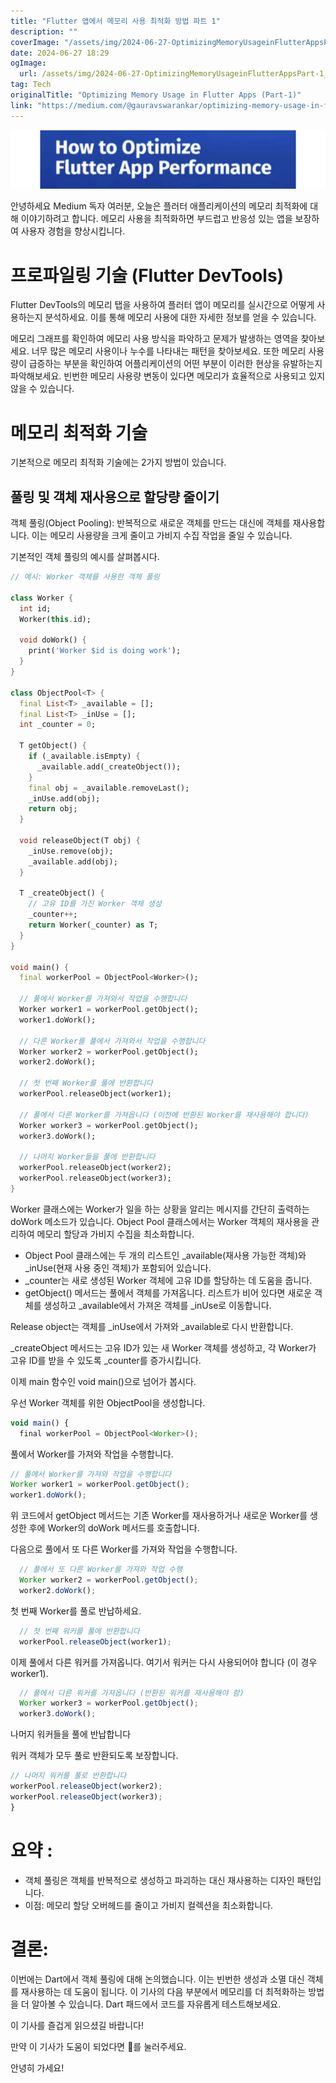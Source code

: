 ```yaml
---
title: "Flutter 앱에서 메모리 사용 최적화 방법 파트 1"
description: ""
coverImage: "/assets/img/2024-06-27-OptimizingMemoryUsageinFlutterAppsPart-1_0.png"
date: 2024-06-27 18:29
ogImage: 
  url: /assets/img/2024-06-27-OptimizingMemoryUsageinFlutterAppsPart-1_0.png
tag: Tech
originalTitle: "Optimizing Memory Usage in Flutter Apps (Part-1)"
link: "https://medium.com/@gauravswarankar/optimizing-memory-usage-in-flutter-apps-part-1-1ad377b1e975"
---
```



<img src="/assets/img/2024-06-27-OptimizingMemoryUsageinFlutterAppsPart-1_0.png" />

안녕하세요 Medium 독자 여러분, 오늘은 플러터 애플리케이션의 메모리 최적화에 대해 이야기하려고 합니다. 메모리 사용을 최적화하면 부드럽고 반응성 있는 앱을 보장하여 사용자 경험을 향상시킵니다.

# 프로파일링 기술 (Flutter DevTools)

Flutter DevTools의 메모리 탭을 사용하여 플러터 앱이 메모리를 실시간으로 어떻게 사용하는지 분석하세요. 이를 통해 메모리 사용에 대한 자세한 정보를 얻을 수 있습니다.

<div class="content-ad"></div>

메모리 그래프를 확인하여 메모리 사용 방식을 파악하고 문제가 발생하는 영역을 찾아보세요. 너무 많은 메모리 사용이나 누수를 나타내는 패턴을 찾아보세요. 또한 메모리 사용량이 급증하는 부분을 확인하여 어플리케이션의 어떤 부분이 이러한 현상을 유발하는지 파악해보세요. 빈번한 메모리 사용량 변동이 있다면 메모리가 효율적으로 사용되고 있지 않을 수 있습니다.

# 메모리 최적화 기술

기본적으로 메모리 최적화 기술에는 2가지 방법이 있습니다.

## 풀링 및 객체 재사용으로 할당량 줄이기

<div class="content-ad"></div>

객체 풀링(Object Pooling): 반복적으로 새로운 객체를 만드는 대신에 객체를 재사용합니다. 이는 메모리 사용량을 크게 줄이고 가비지 수집 작업을 줄일 수 있습니다.

기본적인 객체 풀링의 예시를 살펴봅시다.

```dart
// 예시: Worker 객체를 사용한 객체 풀링

class Worker {
  int id;
  Worker(this.id);

  void doWork() {
    print('Worker $id is doing work');
  }
}

class ObjectPool<T> {
  final List<T> _available = [];
  final List<T> _inUse = [];
  int _counter = 0;

  T getObject() {
    if (_available.isEmpty) {
      _available.add(_createObject());
    }
    final obj = _available.removeLast();
    _inUse.add(obj);
    return obj;
  }

  void releaseObject(T obj) {
    _inUse.remove(obj);
    _available.add(obj);
  }

  T _createObject() {
    // 고유 ID를 가진 Worker 객체 생성
    _counter++;
    return Worker(_counter) as T;
  }
}

void main() {
  final workerPool = ObjectPool<Worker>();

  // 풀에서 Worker를 가져와서 작업을 수행합니다
  Worker worker1 = workerPool.getObject();
  worker1.doWork();

  // 다른 Worker를 풀에서 가져와서 작업을 수행합니다
  Worker worker2 = workerPool.getObject();
  worker2.doWork();

  // 첫 번째 Worker를 풀에 반환합니다
  workerPool.releaseObject(worker1);

  // 풀에서 다른 Worker를 가져옵니다 (이전에 반환된 Worker를 재사용해야 합니다)
  Worker worker3 = workerPool.getObject();
  worker3.doWork();

  // 나머지 Worker들을 풀에 반환합니다
  workerPool.releaseObject(worker2);
  workerPool.releaseObject(worker3);
}
```

Worker 클래스에는 Worker가 일을 하는 상황을 알리는 메시지를 간단히 출력하는 doWork 메소드가 있습니다. Object Pool 클래스에서는 Worker 객체의 재사용을 관리하여 메모리 할당과 가비지 수집을 최소화합니다.

<div class="content-ad"></div>

- Object Pool 클래스에는 두 개의 리스트인 _available(재사용 가능한 객체)와 _inUse(현재 사용 중인 객체)가 포함되어 있습니다.
- _counter는 새로 생성된 Worker 객체에 고유 ID를 할당하는 데 도움을 줍니다.
- getObject() 메서드는 풀에서 객체를 가져옵니다. 리스트가 비어 있다면 새로운 객체를 생성하고 _available에서 가져온 객체를 _inUse로 이동합니다.

Release object는 객체를 _inUse에서 가져와 _available로 다시 반환합니다.

_createObject 메서드는 고유 ID가 있는 새 Worker 객체를 생성하고, 각 Worker가 고유 ID를 받을 수 있도록 _counter를 증가시킵니다.

이제 main 함수인 void main()으로 넘어가 봅시다.

<div class="content-ad"></div>

우선 Worker 객체를 위한 ObjectPool을 생성합니다.

```js
void main() {
  final workerPool = ObjectPool<Worker>();
```

풀에서 Worker를 가져와 작업을 수행합니다.

```js
// 풀에서 Worker를 가져와 작업을 수행합니다
Worker worker1 = workerPool.getObject();
worker1.doWork();
```

<div class="content-ad"></div>

위 코드에서 getObject 메서드는 기존 Worker를 재사용하거나 새로운 Worker를 생성한 후에 Worker의 doWork 메서드를 호출합니다.

다음으로 풀에서 또 다른 Worker를 가져와 작업을 수행합니다.

```js
  // 풀에서 또 다른 Worker를 가져와 작업 수행
  Worker worker2 = workerPool.getObject();
  worker2.doWork();
```

첫 번째 Worker를 풀로 반납하세요.

<div class="content-ad"></div>

```js
  // 첫 번째 워커를 풀에 반환합니다
  workerPool.releaseObject(worker1);
```

이제 풀에서 다른 워커를 가져옵니다. 여기서 워커는 다시 사용되어야 합니다 (이 경우 worker1).

```js
  // 풀에서 다른 워커를 가져옵니다 (반환된 워커를 재사용해야 함)
  Worker worker3 = workerPool.getObject();
  worker3.doWork();
```

나머지 워커들을 풀에 반납합니다


<div class="content-ad"></div>

워커 객체가 모두 풀로 반환되도록 보장합니다.

```js
// 나머지 워커를 풀로 반환합니다
workerPool.releaseObject(worker2);
workerPool.releaseObject(worker3);
}
```

# 요약 :

- 객체 풀링은 객체를 반복적으로 생성하고 파괴하는 대신 재사용하는 디자인 패턴입니다.
- 이점: 메모리 할당 오버헤드를 줄이고 가비지 컬렉션을 최소화합니다.

<div class="content-ad"></div>

# 결론:

이번에는 Dart에서 객체 풀링에 대해 논의했습니다. 이는 빈번한 생성과 소멸 대신 객체를 재사용하는 데 도움이 됩니다. 이 기사의 다음 부분에서 메모리를 더 최적화하는 방법을 더 알아볼 수 있습니다. Dart 패드에서 코드를 자유롭게 테스트해보세요.

이 기사를 즐겁게 읽으셨길 바랍니다!

만약 이 기사가 도움이 되었다면 👏를 눌러주세요.

<div class="content-ad"></div>

안녕히 가세요!